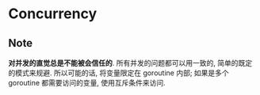 # Concurrency
## Note
**对并发的直觉总是不能被会信任的**.
所有并发的问题都可以用一致的, 简单的既定的模式来规避. 所以可能的话, 将变量限定在 goroutine 内部; 如果是多个 goroutine 都需要访问的变量, 使用互斥条件来访问.